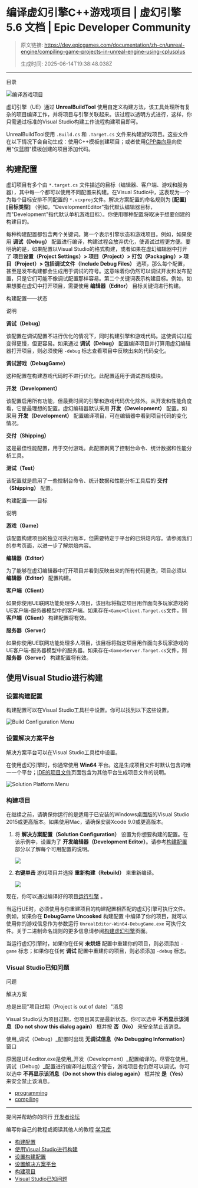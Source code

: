 # 编译虚幻引擎C++游戏项目 | 虚幻引擎 5.6 文档 | Epic Developer Community

> 原文链接: https://dev.epicgames.com/documentation/zh-cn/unreal-engine/compiling-game-projects-in-unreal-engine-using-cplusplus
> 
> 生成时间: 2025-06-14T19:38:48.038Z

---

目录

![编译游戏项目](https://dev.epicgames.com/community/api/documentation/image/af99592e-6a62-40c8-bbb6-a0d3a3fc0fc6?resizing_type=fill&width=1920&height=335)

虚幻引擎（UE）通过 **UnrealBuildTool** 使用自定义构建方法，该工具处理所有复杂的项目编译工作，并将项目与引擎关联起来。该过程以透明方式进行，这样，你只需通过标准的Visual Studio构建工作流程构建项目即可。

UnrealBuildTool使用 `.Build.cs` 和 `.Target.cs` 文件来构建游戏项目。这些文件在以下情况下会自动生成：使用C++模板创建项目；或者使用[CPP类向导](/documentation/zh-cn/unreal-engine/using-the-cplusplus-class-wizard-in-unreal-engine)向使用"仅蓝图"模板创建的项目添加代码。

## 构建配置

虚幻项目有多个由 `*.target.cs` 文件描述的目标（编辑器、客户端、游戏和服务器），其中每一个都可以使用不同配置来构建。在Visual Studio中，这表现为一个为每个目标安排不同配置的 `*.vcxproj`文件。解决方案配置的命名规则为 **\[配置\]\[目标类型\]** （例如，"DevelopmentEditor"指代默认编辑器目标，而"Development"指代默认单机游戏目标）。你使用哪种配置将取决于想要创建的构建目的。

每种构建配置都包含两个关键词。第一个表示引擎状态和游戏项目。例如，如果使用 **调试（Debug）** 配置进行编译，构建过程会放弃优化，使调试过程更方便。要明确的是，如果配置以Visual Studio的格式构建，或者如果在虚幻编辑器中打开了 **项目设置（Project Settings）> 项目（Project）> 打包（Packaging）> 项目（Project）> 包括调试文件（Include Debug Files）** 选项，那么每个配置，甚至是发布构建都会生成用于调试的符号。这意味着你仍然可以调试开发和发布配置，只是它们可能不像调试配置那样容易。第二个关键词表示构建目标。例如，如果想要在虚幻中打开项目，需要使用 **编辑器（Editor）** 目标关键词进行构建。

构建配置——状态

说明

**调试（Debug）**

该配置在调试配置不进行优化的情况下，同时构建引擎和游戏代码。这使调试过程变得更慢，但更容易。如果通过 **调试（Debug）** 配置编译项目并打算用虚幻编辑器打开项目，则必须使用 `-debug` 标志查看项目中反映出来的代码变化。

**调试游戏（DebugGame）**

这种配置在构建游戏代码时不进行优化。此配置适用于调试游戏模块。

**开发（Development）**

该配置启用所有功能，但最费时间的引擎和游戏代码优化除外。从开发和性能角度看，它是最理想的配置。虚幻编辑器默认采用 **开发（Development）** 配置。如采用 **开发（Development）** 配置编译项目，可在编辑器中看到项目代码的变化情况。

**交付（Shipping）**

这是最佳性能配置，用于交付游戏。此配置剥离了控制台命令、统计数据和性能分析工具。

**测试（Test）**

该配置就是启用了一些控制台命令、统计数据和性能分析工具后的 **交付（Shipping）** 配置。

构建配置——目标

说明

**游戏（Game）**

该配置构建项目的独立可执行版本，但需要特定于平台的已烘焙内容。请参阅我们的[](/documentation/404)参考页面，以进一步了解烘焙内容。

**编辑器（Editor）**

为了能够在虚幻编辑器中打开项目并看到反映出来的所有代码更改，项目必须以 **编辑器（Editor）** 配置构建。

**客户端（Client）**

如果你使用UE联网功能处理多人项目，该目标将指定项目用作面向多玩家游戏的UE客户端-服务器模型中的客户端。如果存在`<Game>Client.Target.cs`文件，则 **客户端（Client）** 构建配置将有效。

**服务器（Server）**

如果你使用UE联网功能处理多人项目，该目标将指定项目用作面向多玩家游戏的UE客户端-服务器模型中的服务器。如果存在`<Game>Server.Target.cs`文件，则 **服务器（Server）** 构建配置将有效。

## 使用Visual Studio进行构建

### 设置构建配置

构建配置可以在Visual Studio工具栏中设置。你可以找到以下这些设置。

![Build Configuration Menu](https://d1iv7db44yhgxn.cloudfront.net/documentation/images/2502cbfe-3bbc-48ce-9189-fae2606e3da3/01_solutionconfig_vs.png)

### 设置解决方案平台

解决方案平台可以在Visual Studio工具栏中设置。

在使用虚幻引擎时，你通常使用 **Win64** 平台。这是生成项目文件时默认包含的唯一一个平台；[IDE的项目文件](/documentation/zh-cn/unreal-engine/how-to-generate-unreal-engine-project-files-for-your-ide)页面包含为其他平台生成项目文件的说明。

![Solution Platform Menu](https://d1iv7db44yhgxn.cloudfront.net/documentation/images/b38f5527-fe0e-4e33-b8cd-bab123b5496e/02_solutionplatform_vs.png)

### 构建项目

在继续之前，请确保你运行的是适用于已安装的Windows桌面版的Visual Studio 2015或更高版本。如果使用Mac，请确保安装Xcode 9.0或更高版本。

1.  将 **解决方案配置（Solution Configuration）** 设置为你想要构建的配置。在该示例中，设置为了 **开发编辑器（Development Editor）**。请参考[构建配置](/documentation/zh-cn/unreal-engine/compiling-game-projects-in-unreal-engine-using-cplusplus#%E6%9E%84%E5%BB%BA%E9%85%8D%E7%BD%AE)部分以了解每个可用配置的说明。
    
    ![](https://d1iv7db44yhgxn.cloudfront.net/documentation/images/ad51bbae-29ed-4710-9607-5dd7d985bead/03_configurationset.png)
2.  **右键单击** 游戏项目并选择 **重新构建（Rebuild）** 来重新编译。
    
    ![](https://d1iv7db44yhgxn.cloudfront.net/documentation/images/fc5fdfbc-826c-45b5-ac3d-a00fdf1c94ce/04_rebuildproject.png)

现在，你可以通过编译好的项目[运行引擎](/documentation/zh-cn/unreal-engine/running-unreal-engine) 。

当运行UE时，必须使用与你重建项目的构建配置相匹配的虚幻引擎可执行文件。 例如，如果你在 **DebugGame Uncooked** 构建配置 中编译了你的项目，就可以使用你的游戏信息作为参数运行 `UnrealEditor-Win64-DebugGame.exe` 可执行文件。关于二进制命名规则的更多信息请参阅[构建虚幻引擎](/documentation/zh-cn/unreal-engine/building-unreal-engine-from-source)页面。

当运行虚幻引擎时，如果你在任何 **未烘焙** 配置中重建你的项目，则必须添加 `-game` 标志；如果你在任何 **调试** 配置中重建你的项目，则必须添加 `-debug` 标志。

### Visual Studio已知问题

问题

解决方案

总是出现"项目过期（Project is out of date）"消息

Visual Studio认为项目过期，但项目其实是最新状态。你可以选中 **不再显示该消息（Do not show this dialog again）** 框并按 **否（No）** 来安全禁止该消息。

使用\_调试（Debug）\_配置时出现 **无调试信息（No Debugging Information）** 窗口

原因是UE4editor.exe是使用\_开发（Development）\_配置编译的。尽管在使用\_调试（Debug）\_配置进行编译时出现这个警告，游戏项目也仍然可以调试。你可以选中 **不再显示该消息（Do not show this dialog again）** 框并按 **是（Yes）** 来安全禁止该消息。

-   [programming](https://dev.epicgames.com/community/search?query=programming)
-   [compiling](https://dev.epicgames.com/community/search?query=compiling)

* * *

提问并帮助你的同行 [开发者论坛](https://forums.unrealengine.com/categories?tag=unreal-engine)

编写你自己的教程或阅读其他人的教程 [学习库](https://dev.epicgames.com/community/unreal-engine/learning)

-   [构建配置](/documentation/zh-cn/unreal-engine/compiling-game-projects-in-unreal-engine-using-cplusplus#%E6%9E%84%E5%BB%BA%E9%85%8D%E7%BD%AE)
-   [使用Visual Studio进行构建](/documentation/zh-cn/unreal-engine/compiling-game-projects-in-unreal-engine-using-cplusplus#%E4%BD%BF%E7%94%A8visualstudio%E8%BF%9B%E8%A1%8C%E6%9E%84%E5%BB%BA)
-   [设置构建配置](/documentation/zh-cn/unreal-engine/compiling-game-projects-in-unreal-engine-using-cplusplus#%E8%AE%BE%E7%BD%AE%E6%9E%84%E5%BB%BA%E9%85%8D%E7%BD%AE)
-   [设置解决方案平台](/documentation/zh-cn/unreal-engine/compiling-game-projects-in-unreal-engine-using-cplusplus#%E8%AE%BE%E7%BD%AE%E8%A7%A3%E5%86%B3%E6%96%B9%E6%A1%88%E5%B9%B3%E5%8F%B0)
-   [构建项目](/documentation/zh-cn/unreal-engine/compiling-game-projects-in-unreal-engine-using-cplusplus#%E6%9E%84%E5%BB%BA%E9%A1%B9%E7%9B%AE)
-   [Visual Studio已知问题](/documentation/zh-cn/unreal-engine/compiling-game-projects-in-unreal-engine-using-cplusplus#visualstudio%E5%B7%B2%E7%9F%A5%E9%97%AE%E9%A2%98)